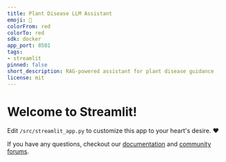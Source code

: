 ```yaml
---
title: Plant Disease LLM Assistant
emoji: 🚀
colorFrom: red
colorTo: red
sdk: docker
app_port: 8501
tags:
- streamlit
pinned: false
short_description: RAG-powered assistant for plant disease guidance
license: mit
---
```


# Welcome to Streamlit!

Edit `/src/streamlit_app.py` to customize this app to your heart's desire. :heart:

If you have any questions, checkout our [documentation](https://docs.streamlit.io) and [community
forums](https://discuss.streamlit.io).
